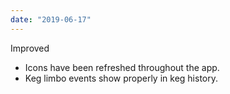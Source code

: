 ```yaml
---
date: "2019-06-17"
---
```


Improved
- Icons have been refreshed throughout the app.
- Keg limbo events show properly in keg history.
